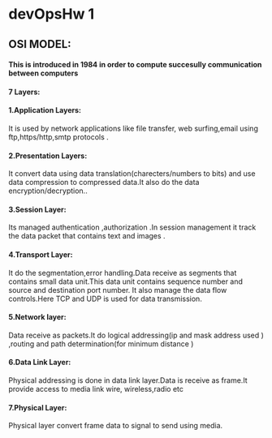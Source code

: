 # devOpsHw 1
## OSI MODEL:
#### This is introduced in 1984 in order to compute succesully communication between computers
#### 7 Layers:
#### 1.Application Layers:
It is used by network applications like file transfer, web surfing,email using ftp,https/http,smtp protocols .
#### 2.Presentation Layers:
It convert data using data translation(charecters/numbers to bits) and use data compression to compressed data.It also do the data encryption/decryption..
#### 3.Session Layer:
Its managed authentication ,authorization .In session management it track the data packet that contains text and images .
#### 4.Transport Layer:
It do the segmentation,error handling.Data receive as segments that contains small data unit.This data unit  contains sequence number and source and destination port number.
It also manage the data flow controls.Here TCP and UDP is used for data transmission.
#### 5.Network layer:
Data receive as packets.It do logical addressing(ip and mask address used ) ,routing and path determination(for minimum distance )
#### 6.Data Link Layer:
Physical addressing is done in data link layer.Data is receive as frame.It provide access to media link wire, wireless,radio etc
#### 7.Physical Layer:
Physical layer convert frame data to signal to send using media.
